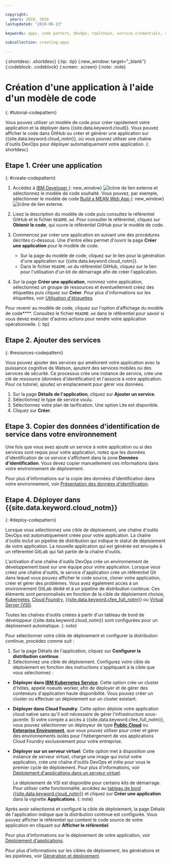 ```yaml
---

copyright:
  years: 2018, 2019
lastupdated: "2019-06-13"

keywords: apps, code pattern, DevOps, toolchain, service credentials, create app code pattern, app pattern

subcollection: creating-apps

---
```


{:shortdesc: .shortdesc}
{:tip: .tip}
{:new_window: target="_blank"}
{:codeblock: .codeblock}
{:screen: .screen}
{:note: .note}

# Création d'une application à l'aide d'un modèle de code
{: #tutorial-codepattern}

Vous pouvez utiliser un modèle de code pour créer rapidement votre application et la déployer dans {{site.data.keyword.cloud}}. Vous pouvez afficher le code dans GitHub ou créer et générer une application sur {{site.data.keyword.cloud_notm}}, où vous pouvez utiliser une chaîne d'outils DevOps pour déployer automatiquement votre application.
{: shortdesc}

## Etape 1. Créer une application
{: #create-codepattern}

1. Accédez à [IBM Developer ](https://developer.ibm.com/patterns/){: new_window} ![Icône de lien externe](../../icons/launch-glyph.svg "Icône de lien externe") et sélectionnez le modèle de code souhaité. Vous pouvez, par exemple, sélectionner le modèle de code [Build a MEAN Web App ](https://developer.ibm.com/patterns/build-a-mean-web-app/){: new_window} ![Icône de lien externe](../../icons/launch-glyph.svg "Icône de lien externe").

2. Lisez la description du modèle de code puis consultez le référentiel GitHub et le fichier `README.md`. Pour consulter le référentiel, cliquez sur **Obtenir le code**, qui ouvre le référentiel GitHub pour le modèle de code.

3. Commencez par créer une application en suivant une des procédures décrites ci-dessous. Une d'entre elles permet d'ouvrir la page **Créer une application** pour le modèle de code.
    * Sur la page du modèle de code, cliquez sur le lien pour la génération d'une application sur {{site.data.keyword.cloud_notm}}. 
    * Dans le fichier `README.md` du référentiel GitHub, cliquez sur le lien pour l'utilisation d'un kit de démarrage afin de créer l'application. 

4. Sur la page **Créer une application**, nommez votre application, sélectionnez un groupe de ressources et éventuellement créez des étiquettes puis cliquez sur **Créer**. Pour plus d'informations sur les étiquettes, voir [Utilisation d'étiquettes](/docs/resources?topic=resources-tag).

  Pour revenir au modèle de code, cliquez sur l'option d'affichage du modèle de code****. Consultez le fichier `README.md` dans le référentiel pour savoir si vous devez exécuter d'autres actions pour rendre votre application opérationnelle.
  {: tip}

## Etape 2. Ajouter des services
{: #resources-codepattern}

Vous pouvez ajouter des services qui améliorent votre application avec la puissance cognitive de Watson, ajoutent des services mobiles ou des services de sécurité. Ce processus crée une instance de service, crée une clé de ressource (données d'identification) et l'associe à votre application. Pour ce tutoriel, ajoutez un emplacement pour gérer vos données.

1. Sur la page **Détails de l'application**, cliquez sur **Ajouter un service**.
2. Sélectionnez le type de service voulu. 
3. Sélectionnez votre plan de tarification. Une option Lite est disponible.
4. Cliquez sur **Créer**.

## Etape 3. Copier des données d'identification de service dans votre environnement

Une fois que vous avez ajouté un service à votre application ou si des services sont requis pour votre application, notez que les données d'identification de ce service s'affichent dans la zone **Données d'identification**. Vous devez copier manuellement ces informations dans votre environnement de déploiement.

Pour plus d'informations sur la copie des données d'identification dans votre environnement, voir [Présentation des données d'identification](/docs/apps?topic=creating-apps-credentials_overview#credentials_overview).

## Etape 4. Déployer dans {{site.data.keyword.cloud_notm}}
{: #deploy-codepattern}

Lorsque vous sélectionnez une cible de déploiement, une chaîne d'outils DevOps est automatiquement créée pour votre application. La chaîne d'outils inclut un pipeline de distribution qui indique le statut de déploiement de votre application. La nouvelle application qui est générée est envoyée à un référentiel GitLab qui fait partie de la chaîne d'outils.

L'activation d'une chaîne d'outils DevOps crée un environnement de développement basé sur une équipe pour votre application. Lorsque vous créez une chaîne d'outils, le service d'application crée un référentiel Git dans lequel vous pouvez afficher le code source, cloner votre application, créer et gérer des problèmes. Vous avez également accès à un environnement GitLab dédié et à un pipeline de distribution continue. Ces éléments sont personnalisés en fonction de la cible de déploiement choisie, [Kubernetes](/docs/containers?topic=containers-getting-started), [Cloud Foundry](/docs/cloud-foundry-public?topic=cloud-foundry-public-about-cf), [{{site.data.keyword.cfee_full_notm}}](/docs/cloud-foundry?topic=cloud-foundry-about) ou [Virtual Server (VSI)](/docs/vsi?topic=virtual-servers-getting-started-tutorial).

Toutes les chaînes d'outils créées à partir d'un tableau de bord de développeur {{site.data.keyword.cloud_notm}} sont configurées pour un déploiement automatique.
{: note}

Pour sélectionner votre cible de déploiement et configurer la distribution continue, procédez comme suit :

1. Sur la page Détails de l'application, cliquez sur **Configurer la distribution continue**.
2. Sélectionnez une cible de déploiement. Configurez votre cible de déploiement en fonction des instructions s'appliquant à la cible que vous sélectionnez :
  * **Déployer dans [IBM Kubernetes Service](/docs/containers?topic=containers-app)**. Cette option crée un cluster d'hôtes, appelé noeuds worker, afin de déployer et de gérer des conteneurs d'application haute disponibilité. Vous pouvez créer un cluster ou effectuer un déploiement sur un cluster existant.
  * **Déployer dans Cloud Foundry**. Cette option déploie votre application cloud native sans qu'il soit nécessaire de gérer l'infrastructure sous-jacente. Si votre compte a accès à {{site.data.keyword.cfee_full_notm}}, vous pouvez sélectionner un déployeur de type **[Public Cloud](/docs/cloud-foundry-public?topic=cloud-foundry-public-deployingapps)** ou **[Enterprise Environment](/docs/cloud-foundry?topic=cloud-foundry-deploy_apps)**, que vous pouvez utiliser pour créer et gérer des environnements isolés pour l'hébergement de vos applications Cloud Foundry exclusivement pour votre entreprise.
  * **Déployer sur un serveur virtuel**. Cette option met à disposition une instance de serveur virtuel, charge une image qui inclut votre application, crée une chaîne d'outils DevOps et initie pour vous le premier cycle de déploiement. Pour plus d'informations, voir [Déploiement d'applications dans un serveur virtuel](/docs/vsi?topic=virtual-servers-deploying-to-a-virtual-server).

    Le déploiement de VSI est disponible pour certains kits de démarrage. Pour utiliser cette fonctionnalité, accédez au [tableau de bord {{site.data.keyword.cloud_notm}}](https://{DomainName}) et cliquez sur **Créer une application** dans la vignette **Applications**.
    {: note}

Après avoir sélectionné et configuré la cible de déploiement, la page Détails de l'application indique que la distribution continue est configurée. Vous pouvez afficher le référentiel qui contient le code source de votre application en cliquant sur **Afficher le référentiel**.

Pour plus d'informations sur le déploiement de votre application, voir [Déploiement d'applications](/docs/apps?topic=creating-apps-deploying-apps).

Pour plus d'informations sur les cibles de déploiement, les générations et les pipelines, voir [Génération et déploiement](/docs/services/ContinuousDelivery?topic=ContinuousDelivery-deliverypipeline_build_deploy).
